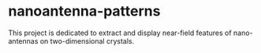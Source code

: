 # nanoantenna-patterns
This project is dedicated to extract and display near-field features of nano-antennas on two-dimensional crystals.
